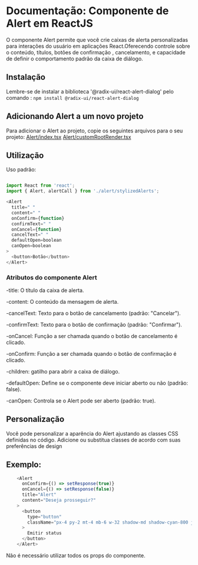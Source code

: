 # Documentação: Componente de Alert em ReactJS

O componente Alert permite que você crie caixas de alerta personalizadas para interações do usuário em aplicações React.Oferecendo controle sobre o conteúdo, títulos, botões de confirmação , cancelamento, e capacidade de definir o comportamento padrão da caixa de diálogo.

## Instalação

Lembre-se de instalar a biblioteca '@radix-ui/react-alert-dialog' pelo comando : `npm install @radix-ui/react-alert-dialog`

## Adicionando Alert a um novo projeto

Para adicionar o Alert ao projeto, copie os seguintes arquivos para o seu projeto:
[Alert/index.tsx](https://github.com/StructCE/our-react-components/blob/main/src/components/Alert/index.tsx)
[Alert/customRootRender.tsx](https://github.com/StructCE/our-react-components/blob/main/src/components/Alert/customRootRender.tsx)


## Utilização 

Uso padrão:

```js

import React from 'react';
import { Alert, alertCall } from './alert/stylizedAlerts';

<Alert
  title=" "
  content=" "
  onConfirm={function}
  confirmText=" "
  onCancel={function}
  cancelText=" "
  defaultOpen=boolean
  canOpen=boolean
>
  <button>Botão</button>
</Alert>


```

### Atributos do componente Alert

-title: O título da caixa de alerta.

-content: O conteúdo da mensagem de alerta.

-cancelText: Texto para o botão de cancelamento (padrão: "Cancelar").

-confirmText: Texto para o botão de confirmação (padrão: "Confirmar").

-onCancel: Função a ser chamada quando o botão de cancelamento é clicado.

-onConfirm: Função a ser chamada quando o botão de confirmação é clicado.

-children: gatilho para abrir a caixa de diálogo.

-defaultOpen: Define se o componente deve iniciar aberto ou não (padrão: false).

-canOpen: Controla se o Alert pode ser aberto (padrão: true).

## Personalização

Você pode personalizar a aparência do Alert ajustando as classes CSS definidas no código. Adicione ou substitua classes de acordo com suas preferências de design

## Exemplo:

```js
    <Alert
      onConfirm={() => setResponse(true)}
      onCancel={() => setResponse(false)}
      title="Alert"
      content="Deseja prosseguir?"
    >
      <button
        type="button"
        className="px-4 py-2 mt-4 mb-6 w-32 shadow-md shadow-cyan-800 justify-center hover:bg-cyan-100 border border-cyan-400 font-medium rounded-lg text-sm inline-flex dark:bg-cyan-800 dark:border-cyan-700 dark:text-white dark:hover:bg-cyan-700"
      >
        Emitir status
      </button>
    </Alert>

```

Não é necessário utilizar todos os props do componente.